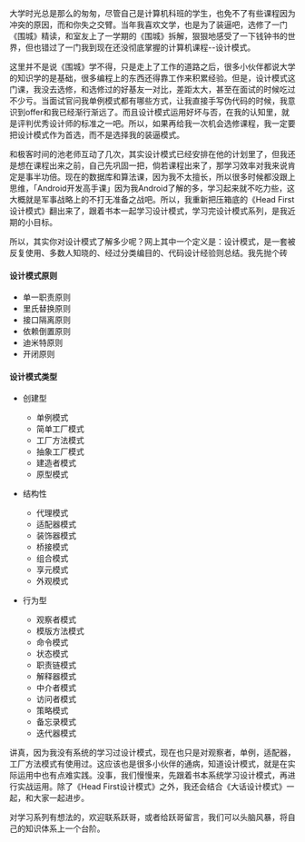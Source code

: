 大学时光总是那么的匆匆，尽管自己是计算机科班的学生，也免不了有些课程因为冲突的原因，而和你失之交臂。当年我喜欢文学，也是为了装逼吧，选修了一门《围城》精读，和室友上了一学期的《围城》拆解，狠狠地感受了一下钱钟书的世界，但也错过了一门我到现在还没彻底掌握的计算机课程--设计模式。

这里并不是说《围城》学不得，只是走上了工作的道路之后，很多小伙伴都说大学的知识学的是基础，很多编程上的东西还得靠工作来积累经验。但是，设计模式这门课，我没去选修，和选修过的好基友一对比，差距太大，甚至在面试的时候吃过不少亏。当面试官问我单例模式都有哪些方式，让我直接手写伪代码的时候，我意识到offer和我已经渐行渐远了。而且设计模式运用好坏与否，在我的认知里，就是评判优秀设计师的标准之一吧。所以，如果再给我一次机会选修课程，我一定要把设计模式作为首选，而不是选择我的装逼模式。

和极客时间的池老师互动了几次，其实设计模式已经安排在他的计划里了，但我还是想在课程出来之前，自己先巩固一把，倘若课程出来了，那学习效率对我来说肯定是事半功倍。现在的数据库和算法课，因为我不太擅长，所以很多时候都没跟上思维，「Android开发高手课」因为我Android了解的多，学习起来就不吃力些，这大概就是军事战略上的不打无准备之战吧。所以，我重新把压箱底的《Head First设计模式》翻出来了，跟着书本一起学习设计模式，学习完设计模式系列，是我近期的小目标。

所以，其实你对设计模式了解多少呢？网上其中一个定义是：设计模式，是一套被反复使用、多数人知晓的、经过分类编目的、代码设计经验则总结。我先抛个砖

#### 设计模式原则
- 单一职责原则
- 里氏替换原则
- 接口隔离原则
- 依赖倒置原则
- 迪米特原则
- 开闭原则

#### 设计模式类型
- 创建型
   - 单例模式 
   - 简单工厂模式
   - 工厂方法模式
   - 抽象工厂模式
   - 建造者模式
   - 原型模式

- 结构性
   - 代理模式
   - 适配器模式
   - 装饰器模式
   - 桥接模式
   - 组合模式
   - 享元模式
   - 外观模式
  
- 行为型
   - 观察者模式
   - 模版方法模式
   - 命令模式
   - 状态模式
   - 职责链模式
   - 解释器模式
   - 中介者模式
   - 访问者模式
   - 策略模式
   - 备忘录模式
   - 迭代器模式

讲真，因为我没有系统的学习过设计模式，现在也只是对观察者，单例，适配器，工厂方法模式有使用过。这应该也是很多小伙伴的通病，知道设计模式，就是在实际运用中也有点难实践。没事，我们慢慢来，先跟着书本系统学习设计模式，再进行实战运用。除了《Head First设计模式》之外，我还会结合《大话设计模式》一起，和大家一起进步。

对学习系列有想法的，欢迎联系跃哥，或者给跃哥留言，我们可以头脑风暴，将自己的知识体系上一个台阶。

